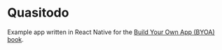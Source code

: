 # Quasitodo

Example app written in React Native for the [Build Your Own App (BYOA) book](https://fdb.gitbooks.io/byoa/content/ch02-building-our-first-app.html).
